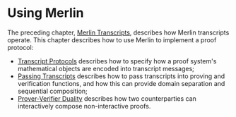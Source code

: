 # Using Merlin

The preceding chapter, [Merlin Transcripts](../transcript/index.md),
describes how Merlin transcripts operate.  This chapter describes how
to use Merlin to implement a proof protocol:

- [Transcript Protocols](./protocol.md) describes how to specify how a proof system's mathematical objects are encoded into transcript messages;
- [Passing Transcripts](./passing.md) describes how to pass transcripts into proving and verification functions, and how this can provide domain separation and sequential composition;
- [Prover-Verifier Duality](./duality.md) describes how two counterparties can interactively compose non-interactive proofs.
